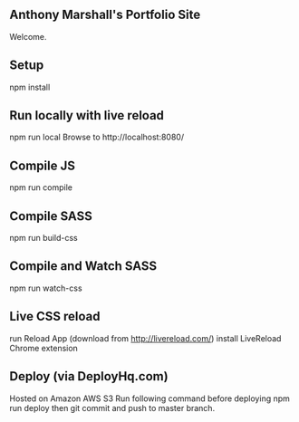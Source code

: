 Anthony Marshall's Portfolio Site
---
 
Welcome.

Setup
---

npm install


Run locally with live reload 
---
npm run local
Browse to http://localhost:8080/ 


Compile JS
---
npm run compile


Compile SASS
---
npm run build-css


Compile and Watch SASS
---
npm run watch-css


Live CSS reload
---
run Reload App  (download from http://livereload.com/)
install LiveReload Chrome extension 


Deploy  (via DeployHq.com)
---
Hosted on Amazon AWS S3
Run following command before deploying
npm run deploy
then git commit and push to master branch.


